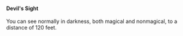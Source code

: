 #### Devil's Sight

You can see normally in darkness, both magical and nonmagical, to a distance of 120 feet.
